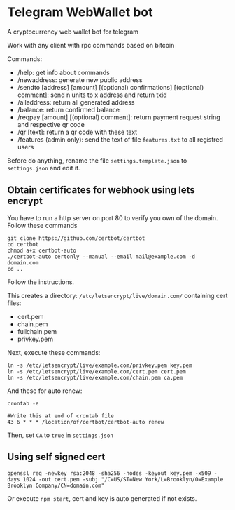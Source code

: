 # Telegram WebWallet bot

A cryptocurrency web wallet bot for telegram

Work with any client with rpc commands based on bitcoin

Commands:

 - /help: get info about commands
 - /newaddress: generate new public address
 - /sendto [address] [amount] [(optional) confirmations] [(optional) comment]: send n units to x address and return txid
 - /alladdress: return all generated address
 - /balance: return confirmed balance
 - /reqpay [amount] [(optional) comment]: return payment request string and respective qr code
 - /qr [text]: return a qr code with these text
 - /features (admin only): send the text of file `features.txt` to all registred users

Before do anything, rename the file `settings.template.json` to `settings.json` and edit it.

## Obtain certificates for webhook using lets encrypt
You have to run a http server on port 80 to verify you own of the domain. Follow these commands

```shell
git clone https://github.com/certbot/certbot
cd certbot
chmod a+x certbot-auto 
./certbot-auto certonly --manual --email mail@example.com -d domain.com
cd ..
```

Follow the instructions.

This creates a directory: `/etc/letsencrypt/live/domain.com/` containing cert files:

- cert.pem
- chain.pem
- fullchain.pem
- privkey.pem

Next, execute these commands:

```shell
ln -s /etc/letsencrypt/live/example.com/privkey.pem key.pem
ln -s /etc/letsencrypt/live/example.com/cert.pem cert.pem
ln -s /etc/letsencrypt/live/example.com/chain.pem ca.pem
```

And these for auto renew:

```shell
crontab -e

#Write this at end of crontab file
43 6 * * * /location/of/certbot/certbot-auto renew
```

Then, set `CA` to `true` in `settings.json`

## Using self signed cert

```shell
openssl req -newkey rsa:2048 -sha256 -nodes -keyout key.pem -x509 -days 1024 -out cert.pem -subj "/C=US/ST=New York/L=Brooklyn/O=Example Brooklyn Company/CN=domain.com"
```

Or execute `npm start`, cert and key is auto generated if not exists.